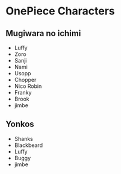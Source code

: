 # OnePiece Characters

## Mugiwara no ichimi
-  Luffy
-  Zoro
-  Sanji
-  Nami
-  Usopp
-  Chopper
-  Nico Robin
-  Franky
-  Brook
-  jimbe
  
   

## Yonkos
-  Shanks
-  Blackbeard
-  Luffy
-  Buggy
-  jimbe
